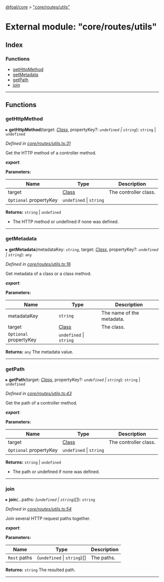 [@foal/core](../README.md) > ["core/routes/utils"](../modules/_core_routes_utils_.md)

# External module: "core/routes/utils"

## Index

### Functions

* [getHttpMethod](_core_routes_utils_.md#gethttpmethod)
* [getMetadata](_core_routes_utils_.md#getmetadata)
* [getPath](_core_routes_utils_.md#getpath)
* [join](_core_routes_utils_.md#join)

---

## Functions

<a id="gethttpmethod"></a>

###  getHttpMethod

▸ **getHttpMethod**(target: *[Class](_core_class_interface_.md#class)*, propertyKey?: *`undefined` \| `string`*): `string` \| `undefined`

*Defined in [core/routes/utils.ts:31](https://github.com/FoalTS/foal/blob/538afb23/packages/core/src/core/routes/utils.ts#L31)*

Get the HTTP method of a controller method.

*__export__*: 

**Parameters:**

| Name | Type | Description |
| ------ | ------ | ------ |
| target | [Class](_core_class_interface_.md#class) |  The controller class. |
| `Optional` propertyKey | `undefined` \| `string` |

**Returns:** `string` \| `undefined`
*   The HTTP method or undefined if none was defined.

___
<a id="getmetadata"></a>

###  getMetadata

▸ **getMetadata**(metadataKey: *`string`*, target: *[Class](_core_class_interface_.md#class)*, propertyKey?: *`undefined` \| `string`*): `any`

*Defined in [core/routes/utils.ts:16](https://github.com/FoalTS/foal/blob/538afb23/packages/core/src/core/routes/utils.ts#L16)*

Get metadata of a class or a class method.

*__export__*: 

**Parameters:**

| Name | Type | Description |
| ------ | ------ | ------ |
| metadataKey | `string` |  The name of the metadata. |
| target | [Class](_core_class_interface_.md#class) |  The class. |
| `Optional` propertyKey | `undefined` \| `string` |

**Returns:** `any`
The metadata value.

___
<a id="getpath"></a>

###  getPath

▸ **getPath**(target: *[Class](_core_class_interface_.md#class)*, propertyKey?: *`undefined` \| `string`*): `string` \| `undefined`

*Defined in [core/routes/utils.ts:43](https://github.com/FoalTS/foal/blob/538afb23/packages/core/src/core/routes/utils.ts#L43)*

Get the path of a controller method.

*__export__*: 

**Parameters:**

| Name | Type | Description |
| ------ | ------ | ------ |
| target | [Class](_core_class_interface_.md#class) |  The controller class. |
| `Optional` propertyKey | `undefined` \| `string` |

**Returns:** `string` \| `undefined`
*   The path or undefined if none was defined.

___
<a id="join"></a>

###  join

▸ **join**(...paths: *(`undefined` \| `string`)[]*): `string`

*Defined in [core/routes/utils.ts:54](https://github.com/FoalTS/foal/blob/538afb23/packages/core/src/core/routes/utils.ts#L54)*

Join several HTTP request paths together.

*__export__*: 

**Parameters:**

| Name | Type | Description |
| ------ | ------ | ------ |
| `Rest` paths | (`undefined` \| `string`)[] |  The paths. |

**Returns:** `string`
The resulted path.

___

